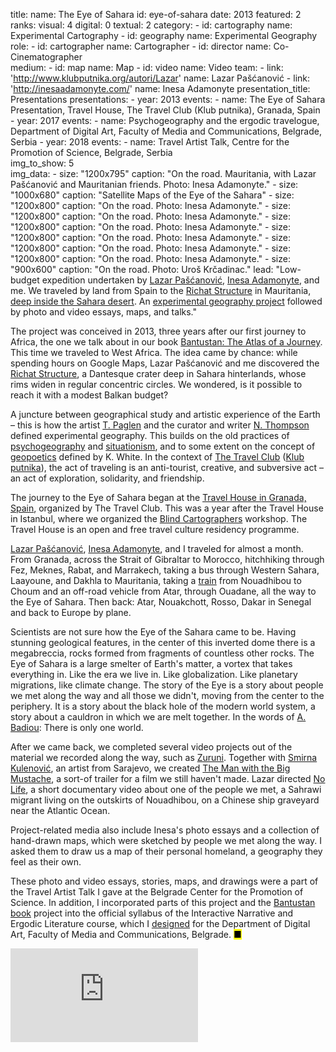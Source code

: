title: 
    name: The Eye of Sahara
id: eye-of-sahara
date: 2013
featured: 2
ranks:
    visual: 4
    digital: 0
    textual: 2
category: 
    - id: cartography
      name: Experimental Cartography
    - id: geography
      name: Experimental Geography
role:
    - id: cartographer
      name: Cartographer
    - id: director
      name: Co-Cinematographer   
medium:
    - id: map
      name: Map
    - id: video
      name: Video
team:
    - link: 'http://www.klubputnika.org/autori/Lazar'
      name: Lazar Pašćanović
    - link: 'http://inesaadamonyte.com/'
      name: Inesa Adamonyte
presentation_title: Presentations
presentations:
    - year: 2013
      events:
        - name: <span class='italic-style'>The Eye of Sahara Presentation</span>, Travel House, The Travel Club (Klub putnika), Granada, Spain
    - year: 2017
      events:
        - name: <span class='italic-style'>Psychogeography and the ergodic travelogue</span>, Department of Digital Art, Faculty of Media and Communications, Belgrade, Serbia
    - year: 2018
      events:
        - name: <span class='italic-style'>Travel Artist Talk</span>, Centre for the Promotion of Science, Belgrade, Serbia    
img_to_show: 5       
img_data:
    - size: "1200x795"
      caption: "On the road. Mauritania, with Lazar Pašćanović and Mauritanian friends. Photo: Inesa Adamonyte."
    - size: "1000x680"
      caption: "Satellite Maps of the Eye of the Sahara"
    - size: "1200x800"
      caption: "On the road. Photo: Inesa Adamonyte."
    - size: "1200x800"
      caption: "On the road. Photo: Inesa Adamonyte."
    - size: "1200x800"
      caption: "On the road. Photo: Inesa Adamonyte."
    - size: "1200x800"
      caption: "On the road. Photo: Inesa Adamonyte."
    - size: "1200x800"
      caption: "On the road. Photo: Inesa Adamonyte."
    - size: "1200x800"
      caption: "On the road. Photo: Inesa Adamonyte."
    - size: "900x600"
      caption: "On the road. Photo: Uroš Krčadinac."
lead: "Low-budget expedition undertaken by <a href='' target='_blank'>Lazar Pašćanović</a>, <a href='http://inesaadamonyte.com/' target='_blank'>Inesa Adamonyte</a>, and me. We traveled by land from Spain to the <a href='https://en.wikipedia.org/wiki/Richat_Structure' target='_blank'>Richat Structure</a> in Mauritania, <a href='https://www.google.rs/maps/search/Eye+of+the+Sahara,+Ouadane,+Adrar,+Mauritania/@21.1165301,-11.5521239,93589m/data=!3m1!1e3?hl=en' target='_blanl'>deep inside the Sahara desert</a>. An <a href='/work/projects/category/geography'>experimental geography project</a> followed by photo and video essays, maps, and talks."

The project was conceived in 2013, three years after our first journey to Africa, the one we talk about in our book <a href='/work/projects/bantustan-book'><span class='italic-style'>Bantustan: The Atlas of a Journey</span></a>. This time we traveled to West Africa. The idea came by chance: while spending hours on Google Maps, Lazar Pašćanović and me discovered the <a href='https://www.google.rs/maps/search/Eye+of+the+Sahara,+Ouadane,+Adrar,+Mauritania/@21.1165301,-11.5521239,93589m/data=!3m1!1e3?hl=en' target='_blank'>Richat Structure</a>, a Dantesque crater deep in Sahara hinterlands, whose rims widen in regular concentric circles. We wondered, is it possible to reach it with a modest Balkan budget?

A juncture between geographical study and artistic experience of the Earth – this is how the artist <a href='https://brooklynrail.org/2009/03/express/experimental-geography-from-cultural-production-to-the-production-of-space' target='_blank'>T. Paglen</a> and the curator and writer <a href='https://www.natothompson.com/' target='_blank'>N. Thompson</a> defined <span class='italic-style'>experimental geography</span>. This builds on the old practices of <a href='https://en.wikipedia.org/wiki/Psychogeography' target='_blank'>psychogeography</a> and <a href='https://en.wikipedia.org/wiki/Situationist_International' target='_blank'>situationism</a>, and to some extent on the concept of <a href='http://www.geopoetics.org.uk/what-is-geopoetics/kenneth-white/' target='_blank'><span class='italic-style'>geopoetics</span></a> defined by K. White. In the context of <a href='http://www.thetravelclub.org/about-the-club' target='_blank'>The Travel Club</a> (<a href='http://www.klubputnika.org/o-klub-putnika' target='_blank'>Klub putnika</a>), the act of traveling is an anti-tourist, creative, and subversive act – an act of exploration, solidarity, and friendship.

The journey to the Eye of Sahara began at the <a href='http://www.thetravelclub.org/travel-house/granada' target='_blank'>Travel House in Granada, Spain</a>, organized by The Travel Club. This was a year after the Travel House in Istanbul, where we organized the <a href='/work/projects/blind-cartographers-workshop'><span class='italic-style'>Blind Cartographers</span></a> workshop. The Travel House is an open and free travel culture residency programme.

<a href='http://www.klubputnika.org/autori/Lazar' target='_blank'>Lazar Pašćanović</a>, <a href='http://inesaadamonyte.com/' target='_blank'>Inesa Adamonyte</a>, and I traveled for almost a month. From Granada, across the Strait of Gibraltar to Morocco, hitchhiking through Fez, Meknes, Rabat, and Marrakech, taking a bus through Western Sahara, Laayoune, and Dakhla to Mauritania, taking a <a href='https://www.aljazeera.com/indepth/inpictures/2016/03/iron-trains-mauritania-160308070717874.html' target='_blank'>train</a> from Nouadhibou to Choum and an off-road vehicle from Atar, through Ouadane, all the way to the Eye of Sahara. Then back: Atar, Nouakchott, Rosso, Dakar in Senegal and back to Europe by plane.

Scientists are not sure how the Eye of the Sahara came to be. Having stunning geological features, in the center of this inverted dome there is a <span class='italic-style'>megabreccia</span>, rocks formed from fragments of countless other rocks. The Eye of Sahara is a large smelter of Earth's matter, a vortex that takes everything in. Like the era we live in. Like globalization. Like planetary migrations, like climate change. The story of the Eye is a story about people we met along the way and all those we didn't, moving from the center to the periphery. It is a story about the black hole of the modern world system, a story about a cauldron in which we are melt together. In the words of <a href='https://link.springer.com/article/10.1057/cpt.2011.2' target='_blank'>A. Badiou</a>: <span class='italic-style'>There is only one world</span>.

After we came back, we completed several video projects out of the material we recorded along the way, such as <a href='https://www.youtube.com/watch?v=j7Gjfm9PjH0' target='_blank'><span class='italic-style'>Zuruni</span></a>. Together with <a href='https://smi-smi.com/' target='_blank'>Smirna Kulenović</a>, an artist from Sarajevo, we created <a href='https://www.youtube.com/watch?v=0w4IaBZ4mQc' target='_blank'><span class='italic-style'>The Man with the Big Mustache</span></a>, a sort-of trailer for a film we still haven't made. Lazar directed <a href='https://www.youtube.com/watch?v=KGsZrtQYOmg' target='_blank'><span class='italic-style'>No Life</span></a>, a short documentary video about one of the people we met, a Sahrawi migrant living on the outskirts of Nouadhibou, on a Chinese ship graveyard near the Atlantic Ocean.

Project-related media also include Inesa's photo essays and a collection of hand-drawn maps, which were sketched by people we met along the way. I asked them to draw us a map of their personal homeland, a geography they feel as their own.

These photo and video essays, stories, maps, and drawings were a part of the Travel Artist Talk I gave at the Belgrade Center for the Promotion of Science. In addition, I incorporated parts of this project and the <a href='/work/projects/bantustan-book'><span class='italic-style'>Bantustan</span> book</a> project into the official syllabus of the <span class='italic-style'>Interactive Narrative and Ergodic Literature</span> course, which I <a href='/work/teaching#academic'>designed</a> for the Department of Digital Art, Faculty of Media and Communications, Belgrade. <mark>&#9632;</mark>

<iframe src="https://www.youtube.com/embed/KGsZrtQYOmg?rel=0&amp;fs=0&amp;controls=0" frameborder="0" allow="accelerometer; autoplay; picture-in-picture" allowfullscreen></iframe>